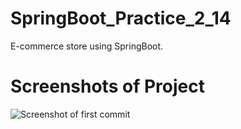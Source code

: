 # SpringBoot_Practice_2_14

E-commerce store using SpringBoot.

# Screenshots of Project

![Screenshot of first commit](./spring-practice-2-14/src/main/resources/static/ReadMePictures/Picture_1.png)